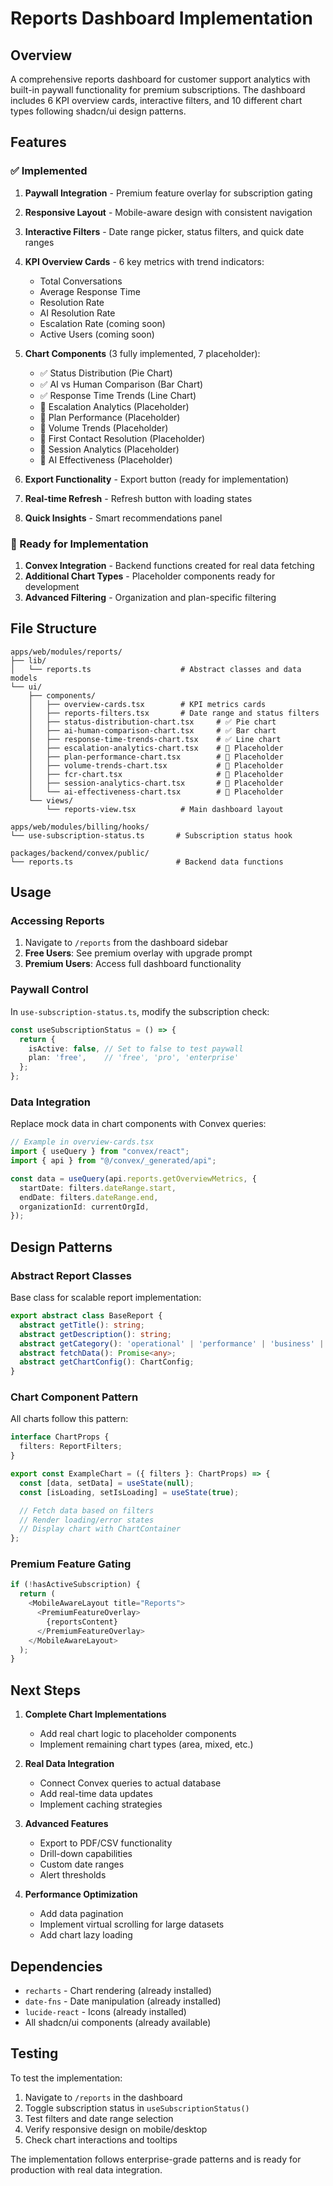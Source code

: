 # Reports Dashboard Implementation

## Overview

A comprehensive reports dashboard for customer support analytics with built-in paywall functionality for premium subscriptions. The dashboard includes 6 KPI overview cards, interactive filters, and 10 different chart types following shadcn/ui design patterns.

## Features

### ✅ Implemented

1. **Paywall Integration** - Premium feature overlay for subscription gating
2. **Responsive Layout** - Mobile-aware design with consistent navigation
3. **Interactive Filters** - Date range picker, status filters, and quick date ranges
4. **KPI Overview Cards** - 6 key metrics with trend indicators:
   - Total Conversations
   - Average Response Time
   - Resolution Rate
   - AI Resolution Rate
   - Escalation Rate (coming soon)
   - Active Users (coming soon)

5. **Chart Components** (3 fully implemented, 7 placeholder):
   - ✅ Status Distribution (Pie Chart)
   - ✅ AI vs Human Comparison (Bar Chart)
   - ✅ Response Time Trends (Line Chart)
   - 🚧 Escalation Analytics (Placeholder)
   - 🚧 Plan Performance (Placeholder)
   - 🚧 Volume Trends (Placeholder)
   - 🚧 First Contact Resolution (Placeholder)
   - 🚧 Session Analytics (Placeholder)
   - 🚧 AI Effectiveness (Placeholder)

6. **Export Functionality** - Export button (ready for implementation)
7. **Real-time Refresh** - Refresh button with loading states
8. **Quick Insights** - Smart recommendations panel

### 🚧 Ready for Implementation

1. **Convex Integration** - Backend functions created for real data fetching
2. **Additional Chart Types** - Placeholder components ready for development
3. **Advanced Filtering** - Organization and plan-specific filtering

## File Structure

```
apps/web/modules/reports/
├── lib/
│   └── reports.ts                    # Abstract classes and data models
└── ui/
    ├── components/
    │   ├── overview-cards.tsx        # KPI metrics cards
    │   ├── reports-filters.tsx       # Date range and status filters
    │   ├── status-distribution-chart.tsx     # ✅ Pie chart
    │   ├── ai-human-comparison-chart.tsx     # ✅ Bar chart
    │   ├── response-time-trends-chart.tsx    # ✅ Line chart
    │   ├── escalation-analytics-chart.tsx    # 🚧 Placeholder
    │   ├── plan-performance-chart.tsx        # 🚧 Placeholder
    │   ├── volume-trends-chart.tsx           # 🚧 Placeholder
    │   ├── fcr-chart.tsx                     # 🚧 Placeholder
    │   ├── session-analytics-chart.tsx       # 🚧 Placeholder
    │   └── ai-effectiveness-chart.tsx        # 🚧 Placeholder
    └── views/
        └── reports-view.tsx          # Main dashboard layout

apps/web/modules/billing/hooks/
└── use-subscription-status.ts       # Subscription status hook

packages/backend/convex/public/
└── reports.ts                       # Backend data functions
```

## Usage

### Accessing Reports

1. Navigate to `/reports` from the dashboard sidebar
2. **Free Users**: See premium overlay with upgrade prompt
3. **Premium Users**: Access full dashboard functionality

### Paywall Control

In `use-subscription-status.ts`, modify the subscription check:

```typescript
const useSubscriptionStatus = () => {
  return {
    isActive: false, // Set to false to test paywall
    plan: 'free',    // 'free', 'pro', 'enterprise'
  };
};
```

### Data Integration

Replace mock data in chart components with Convex queries:

```typescript
// Example in overview-cards.tsx
import { useQuery } from "convex/react";
import { api } from "@/convex/_generated/api";

const data = useQuery(api.reports.getOverviewMetrics, {
  startDate: filters.dateRange.start,
  endDate: filters.dateRange.end,
  organizationId: currentOrgId,
});
```

## Design Patterns

### Abstract Report Classes

Base class for scalable report implementation:

```typescript
export abstract class BaseReport {
  abstract getTitle(): string;
  abstract getDescription(): string;
  abstract getCategory(): 'operational' | 'performance' | 'business' | 'quality';
  abstract fetchData(): Promise<any>;
  abstract getChartConfig(): ChartConfig;
}
```

### Chart Component Pattern

All charts follow this pattern:

```typescript
interface ChartProps {
  filters: ReportFilters;
}

export const ExampleChart = ({ filters }: ChartProps) => {
  const [data, setData] = useState(null);
  const [isLoading, setIsLoading] = useState(true);

  // Fetch data based on filters
  // Render loading/error states
  // Display chart with ChartContainer
};
```

### Premium Feature Gating

```typescript
if (!hasActiveSubscription) {
  return (
    <MobileAwareLayout title="Reports">
      <PremiumFeatureOverlay>
        {reportsContent}
      </PremiumFeatureOverlay>
    </MobileAwareLayout>
  );
}
```

## Next Steps

1. **Complete Chart Implementations**
   - Add real chart logic to placeholder components
   - Implement remaining chart types (area, mixed, etc.)

2. **Real Data Integration**
   - Connect Convex queries to actual database
   - Add real-time data updates
   - Implement caching strategies

3. **Advanced Features**
   - Export to PDF/CSV functionality
   - Drill-down capabilities
   - Custom date ranges
   - Alert thresholds

4. **Performance Optimization**
   - Add data pagination
   - Implement virtual scrolling for large datasets
   - Add chart lazy loading

## Dependencies

- `recharts` - Chart rendering (already installed)
- `date-fns` - Date manipulation (already installed)
- `lucide-react` - Icons (already installed)
- All shadcn/ui components (already available)

## Testing

To test the implementation:

1. Navigate to `/reports` in the dashboard
2. Toggle subscription status in `useSubscriptionStatus()`
3. Test filters and date range selection
4. Verify responsive design on mobile/desktop
5. Check chart interactions and tooltips

The implementation follows enterprise-grade patterns and is ready for production with real data integration. 